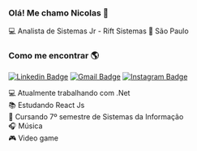 ### Olá! Me chamo Nicolas 👋

💻 Analista de Sistemas Jr - Rift Sistemas 🏡 São Paulo

### Como me encontrar 🌎

[![Linkedin Badge](https://img.shields.io/badge/-NicolasRezende-blue?style=flat-square&logo=Linkedin&logoColor=white&link=https://www.linkedin.com/in/nicolas-rezende-4b02aa68/)](https://www.linkedin.com/in/nicolas-rezende-4b02aa68/)
[![Gmail Badge](https://img.shields.io/badge/-nicolassilva114@gmail.com-c14438?style=flat-square&logo=Gmail&logoColor=white&link=mailto:nicolassilva114@gmail.com)](mailto:nicolassilva114@gmail.com)
[![Instagram Badge](https://img.shields.io/badge/-Instagram-blue?style=flat-square&logo=Instagram&logoColor=white&link=https://www.instagram.com/nicolas.rezendee/)](https://www.instagram.com/nicolas.rezendee/)

💻 Atualmente trabalhando com .Net <br>
📚 Estudando React Js <br>
📕 Cursando 7º semestre de Sistemas da Informação <br>
🎧 Música <br>
🎮 Video game <br>
